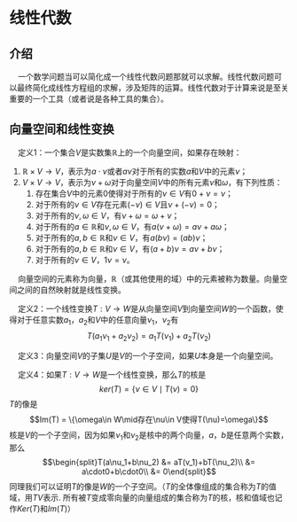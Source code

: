 # 线性代数
## 介绍
&nbsp;&nbsp;&nbsp;&nbsp;一个数学问题当可以简化成一个线性代数问题那就可以求解。线性代数问题可以最终简化成线性方程组的求解，涉及矩阵的运算。线性代数对于计算来说是至关重要的一个工具（或者说是各种工具的集合）。
## 向量空间和线性变换
&nbsp;&nbsp;&nbsp;&nbsp;定义1：一个集合$V$是实数集$\mathbb{R}$上的一个向量空间，如果存在映射：
1. $\mathbb{R}\times V\rightarrow V$，表示为$a\cdot\nu$或者$a\nu$对于所有的实数$a$和$V$中的元素$\nu$；
2. $V\times V\rightarrow V$，表示为$\nu+\omega$对于向量空间$V$中的所有元素$\nu$和$\omega$，有下列性质：
	1. 存在集合$V$中的元素0使得对于所有的$\nu\in V$有$0+\nu=\nu$；
	2. 对于所有的$\nu\in V$存在元素$(-\nu)\in V$且$\nu+(-\nu)=0$；
	3. 对于所有的$\nu,\omega\in V$，有$\nu+\omega=\omega+\nu$；
	4. 对于所有的$a\in\mathbb{R}$和$\nu,\omega\in V$，有$a(\nu+\omega)=a\nu+a\omega$；
	5. 对于所有的$a,b\in\mathbb{R}$和$\nu\in V$，有$a(b\nu)=(ab)\nu$；
	6. 对于所有的$a,b\in\mathbb{R}$和$\nu\in V$，有$(a+b)\nu=a\nu+b\nu$；
	7. 对于所有的$\nu\in V$，$1\nu=\nu$。

&nbsp;&nbsp;&nbsp;&nbsp;向量空间的元素称为向量，$\mathbb{R}$（或其他使用的域）中的元素被称为数量。向量空间之间的自然映射就是线性变换。

&nbsp;&nbsp;&nbsp;&nbsp;定义2：一个线性变换$T:V\rightarrow W$是从向量空间$V$到向量空间$W$的一个函数，使得对于任意实数$a_1，a_2$和$V$中的任意向量$\nu_1，\nu_2$有
$$T(a_1\nu_1+a_2\nu_2)=a_1T(\nu_1)+a_2T(\nu_2)$$

&nbsp;&nbsp;&nbsp;&nbsp;定义3：向量空间$V$的子集$U$是$V$的一个子空间，如果$U$本身是一个向量空间。

&nbsp;&nbsp;&nbsp;&nbsp;定义4：如果$T:V\rightarrow W$是一个线性变换，那么$T$的核是
$$ker(T) = \{\nu\in V\mid T(\nu)=0\}$$
$T$的像是
$$Im(T) = \{\omega\in W\mid存在\nu\in V使得T(\nu)=\omega\}$$
核是$V$的一个子空间，因为如果$\nu_1$和$\nu_2$是核中的两个向量，$a，b$是任意两个实数，那么
$$\begin{split}T(a\nu_1+b\nu_2) &= aT(v_1)+bT(\nu_2)\\
&= a\cdot0+b\cdot0\\
&= 0\end{split}$$
同理我们可以证明$T$的像是$W$的一个子空间。（$T$的全体像组成的集合称为$T$的值域，用$TV$表示. 所有被$T$变成零向量的向量组成的集合称为$T$的核，核和值域也记作$Ker(T)$和$Im(T)$）